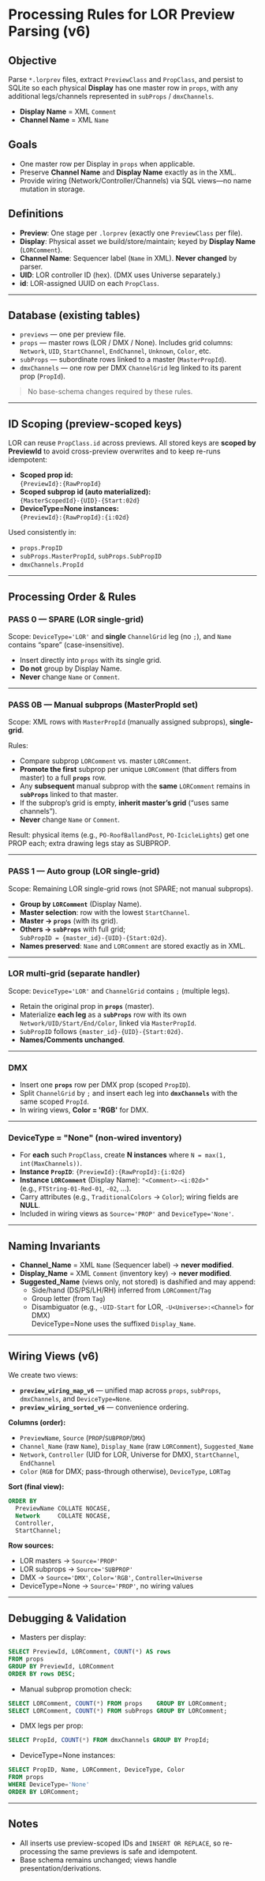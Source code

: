 # Processing Rules for LOR Preview Parsing (v6)

## Objective

Parse `*.lorprev` files, extract `PreviewClass` and `PropClass`, and persist to SQLite so each physical **Display** has one master row in `props`, with any additional legs/channels represented in `subProps` / `dmxChannels`.

- **Display Name** = XML `Comment`
- **Channel Name** = XML `Name`

## Goals

- One master row per Display in `props` when applicable.
- Preserve **Channel Name** and **Display Name** exactly as in the XML.
- Provide wiring (Network/Controller/Channels) via SQL views—no name mutation in storage.

## Definitions

- **Preview**: One stage per `.lorprev` (exactly one `PreviewClass` per file).
- **Display**: Physical asset we build/store/maintain; keyed by **Display Name** (`LORComment`).
- **Channel Name**: Sequencer label (`Name` in XML). **Never changed** by parser.
- **UID**: LOR controller ID (hex). (DMX uses Universe separately.)
- **id**: LOR-assigned UUID on each `PropClass`.

---

## Database (existing tables)

- `previews` — one per preview file.
- `props` — master rows (LOR / DMX / None). Includes grid columns: `Network`, `UID`, `StartChannel`, `EndChannel`, `Unknown`, `Color`, etc.
- `subProps` — subordinate rows linked to a master (`MasterPropId`).
- `dmxChannels` — one row per DMX `ChannelGrid` leg linked to its parent prop (`PropId`).

> No base-schema changes required by these rules.

---

## ID Scoping (preview-scoped keys)

LOR can reuse `PropClass.id` across previews. All stored keys are **scoped by PreviewId** to avoid cross-preview overwrites and to keep re-runs idempotent:

- **Scoped prop id:**  
  `{PreviewId}:{RawPropId}`
- **Scoped subprop id (auto materialized):**  
  `{MasterScopedId}-{UID}-{Start:02d}`
- **DeviceType=None instances:**  
  `{PreviewId}:{RawPropId}:{i:02d}`

Used consistently in:

- `props.PropID`
- `subProps.MasterPropId`, `subProps.SubPropID`
- `dmxChannels.PropId`

---

## Processing Order & Rules

### PASS 0 — SPARE (LOR single-grid)

Scope: `DeviceType='LOR'` and **single** `ChannelGrid` leg (no `;`), and `Name` contains “spare” (case-insensitive).

- Insert directly into `props` with its single grid.
- **Do not** group by Display Name.
- **Never** change `Name` or `Comment`.

---

### PASS 0B — Manual subprops (MasterPropId set)

Scope: XML rows with `MasterPropId` (manually assigned subprops), **single-grid**.

Rules:

- Compare subprop `LORComment` vs. master `LORComment`.
- **Promote the first** subprop per unique `LORComment` (that differs from master) to a full **`props`** row.
- Any **subsequent** manual subprop with the **same** `LORComment` remains in **`subProps`** linked to that master.
- If the subprop’s grid is empty, **inherit master’s grid** (“uses same channels”).
- **Never** change `Name` or `Comment`.

Result: physical items (e.g., `PO-RoofBallandPost`, `PO-IcicleLights`) get one PROP each; extra drawing legs stay as SUBPROP.

---

### PASS 1 — Auto group (LOR single-grid)

Scope: Remaining LOR single-grid rows (not SPARE; not manual subprops).

- **Group by `LORComment`** (Display Name).
- **Master selection**: row with the lowest `StartChannel`.
- **Master → `props`** (with its grid).
- **Others → `subProps`** with full grid;  
  `SubPropID = {master_id}-{UID}-{Start:02d}`.
- **Names preserved**: `Name` and `LORComment` are stored exactly as in XML.

---

### LOR multi-grid (separate handler)

Scope: `DeviceType='LOR'` and `ChannelGrid` contains `;` (multiple legs).

- Retain the original prop in **`props`** (master).
- Materialize **each leg** as a **`subProps`** row with its own `Network/UID/Start/End/Color`, linked via `MasterPropId`.
- `SubPropID` follows `{master_id}-{UID}-{Start:02d}`.
- **Names/Comments unchanged**.

---

### DMX

- Insert one **`props`** row per DMX prop (scoped `PropID`).
- Split `ChannelGrid` by `;` and insert each leg into **`dmxChannels`** with the same scoped `PropId`.
- In wiring views, **Color = 'RGB'** for DMX.

---

### DeviceType = "None" (non-wired inventory)

- For **each** such `PropClass`, create **N instances** where `N = max(1, int(MaxChannels))`.
- **Instance `PropID`**: `{PreviewId}:{RawPropId}:{i:02d}`
- **Instance `LORComment`** (Display Name): `"<Comment>-<i:02d>"`  
  (e.g., `FTString-01-Red-01`, `-02`, …).
- Carry attributes (e.g., `TraditionalColors` → `Color`); wiring fields are **NULL**.
- Included in wiring views as `Source='PROP'` and `DeviceType='None'`.

---

## Naming Invariants

- **Channel_Name** = XML `Name` (Sequencer label) → **never modified**.
- **Display_Name** = XML `Comment` (inventory key) → **never modified**.
- **Suggested_Name** (views only, not stored) is dashified and may append:
  - Side/hand (DS/PS/LH/RH) inferred from `LORComment`/`Tag`
  - Group letter (from `Tag`)
  - Disambiguator (e.g., `-UID-Start` for LOR, `-U<Universe>:<Channel>` for DMX)  
  DeviceType=None uses the suffixed `Display_Name`.

---

## Wiring Views (v6)

We create two views:

- **`preview_wiring_map_v6`** — unified map across `props`, `subProps`, `dmxChannels`, and `DeviceType=None`.
- **`preview_wiring_sorted_v6`** — convenience ordering.

**Columns (order):**

- `PreviewName`, `Source` (`PROP`/`SUBPROP`/`DMX`)
- `Channel_Name` (raw `Name`), `Display_Name` (raw `LORComment`), `Suggested_Name`
- `Network`, `Controller` (UID for LOR, Universe for DMX), `StartChannel`, `EndChannel`
- `Color` (`RGB` for DMX; pass-through otherwise), `DeviceType`, `LORTag`

**Sort (final view):**

```sql
ORDER BY
  PreviewName COLLATE NOCASE,
  Network     COLLATE NOCASE,
  Controller,
  StartChannel;
```

**Row sources:**

- LOR masters → `Source='PROP'`
- LOR subprops → `Source='SUBPROP'`
- DMX → `Source='DMX'`, `Color='RGB'`, `Controller=Universe`
- DeviceType=None → `Source='PROP'`, no wiring values

---

## Debugging & Validation

- Masters per display:

```sql
SELECT PreviewId, LORComment, COUNT(*) AS rows
FROM props
GROUP BY PreviewId, LORComment
ORDER BY rows DESC;
```

- Manual subprop promotion check:

```sql
SELECT LORComment, COUNT(*) FROM props    GROUP BY LORComment;
SELECT LORComment, COUNT(*) FROM subProps GROUP BY LORComment;
```

- DMX legs per prop:

```sql
SELECT PropId, COUNT(*) FROM dmxChannels GROUP BY PropId;
```

- DeviceType=None instances:

```sql
SELECT PropID, Name, LORComment, DeviceType, Color
FROM props
WHERE DeviceType='None'
ORDER BY LORComment;
```

---

## Notes

- All inserts use preview-scoped IDs and `INSERT OR REPLACE`, so re-processing the same previews is safe and idempotent.
- Base schema remains unchanged; views handle presentation/derivations.
